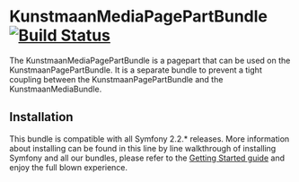 # KunstmaanMediaPagePartBundle [![Build Status](https://travis-ci.org/Kunstmaan/KunstmaanMediaPagePartBundle.png?branch=master)](http://travis-ci.org/Kunstmaan/KunstmaanMediaPagePartBundle)

The KunstmaanMediaPagePartBundle is a pagepart that can be used on the KunstmaanPagePartBundle. It is a separate bundle to prevent a tight coupling between the KunstmaanPagePartBundle and the KunstmaanMediaBundle.

## Installation

This bundle is compatible with all Symfony 2.2.* releases. More information about installing can be found in this line by line walkthrough of installing Symfony and all our bundles, please refer to the [Getting Started guide](http://bundles.kunstmaan.be/doc/01_GettingStarted.html) and enjoy the full blown experience.
